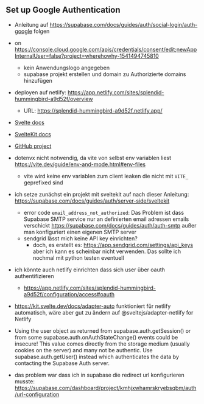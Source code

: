 ## Set up Google Authentication

- Anleitung auf https://supabase.com/docs/guides/auth/social-login/auth-google folgen
- on https://console.cloud.google.com/apis/credentials/consent/edit;newAppInternalUser=false?project=wherehowhy-1541494745810
  - kein Anwendungslogo angegeben
  - supabase projekt erstellen und domain zu Authorizierte domains hinzufügen
- deployen auf netlify: https://app.netlify.com/sites/splendid-hummingbird-a9d52f/overview
  - URL: https://splendid-hummingbird-a9d52f.netlify.app/
- [Svelte docs](https://svelte.dev/docs/introduction)
- [SvelteKit docs](https://kit.svelte.dev/docs/introduction)
- [GitHub project](https://github.com/ViggieM/my-links)
- dotenvx nicht notwendig, da vite von selbst env variablen liest https://vite.dev/guide/env-and-mode.html#env-files
  - vite wird keine env variablen zum client leaken die nicht mit `VITE_` geprefixed sind
- ich setze zunächst ein projekt mit sveltekit auf nach dieser Anleitung: https://supabase.com/docs/guides/auth/server-side/sveltekit

  - error code `email_address_not_authorized`: Das Problem ist dass Supabase SMTP service nur an definierten email adressen emails verschickt https://supabase.com/docs/guides/auth/auth-smtp
    außer man konfiguriert einen eigenen SMTP server
  - sendgrid lässt mich keine API key einrichten?
    - doch, es erstellt es: https://app.sendgrid.com/settings/api_keys aber ich kann es scheinbar nicht verwenden. Das sollte ich nochmal mit python testen eventuell

- ich könnte auch netlify einrichten dass sich user über oauth authentifizieren
  - https://app.netlify.com/sites/splendid-hummingbird-a9d52f/configuration/access#oauth
- https://kit.svelte.dev/docs/adapter-auto funktioniert für netlify automatisch, wäre aber gut zu ändern auf @sveltejs/adapter-netlify for Netlify
- Using the user object as returned from supabase.auth.getSession() or from some supabase.auth.onAuthStateChange() events could be insecure! This value comes directly from the storage medium (usually cookies on the server) and many not be authentic. Use supabase.auth.getUser() instead which authenticates the data by contacting the Supabase Auth server.
- das problem war dass ich in supabase die redirect url konfigurieren musste: https://supabase.com/dashboard/project/kmhjxwhamrskryebsqbm/auth/url-configuration
